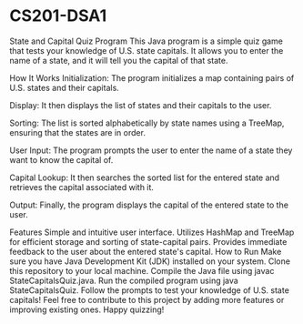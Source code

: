 # CS201-DSA1
State and Capital Quiz Program
This Java program is a simple quiz game that tests your knowledge of U.S. state capitals. It allows you to enter the name of a state, and it will tell you the capital of that state.

How It Works
Initialization: The program initializes a map containing pairs of U.S. states and their capitals.

Display: It then displays the list of states and their capitals to the user.

Sorting: The list is sorted alphabetically by state names using a TreeMap, ensuring that the states are in order.

User Input: The program prompts the user to enter the name of a state they want to know the capital of.

Capital Lookup: It then searches the sorted list for the entered state and retrieves the capital associated with it.

Output: Finally, the program displays the capital of the entered state to the user.

Features
Simple and intuitive user interface.
Utilizes HashMap and TreeMap for efficient storage and sorting of state-capital pairs.
Provides immediate feedback to the user about the entered state's capital.
How to Run
Make sure you have Java Development Kit (JDK) installed on your system.
Clone this repository to your local machine.
Compile the Java file using javac StateCapitalsQuiz.java.
Run the compiled program using java StateCapitalsQuiz.
Follow the prompts to test your knowledge of U.S. state capitals!
Feel free to contribute to this project by adding more features or improving existing ones. Happy quizzing!
